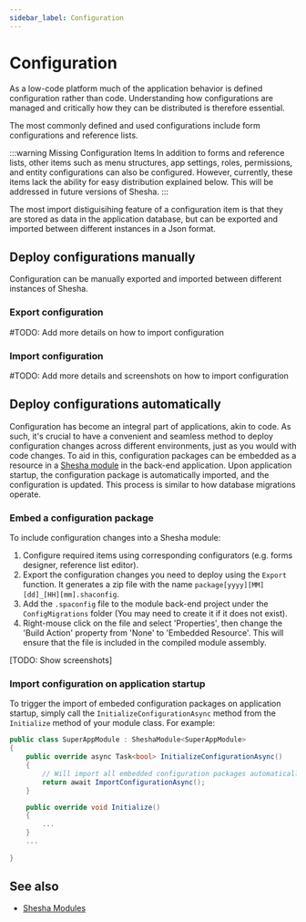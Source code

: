 ```yaml
---
sidebar_label: Configuration
---
```


# Configuration

As a low-code platform much of the application behavior is defined configuration rather than code. Understanding how configurations are managed and critically how they can be distributed is therefore essential.

The most commonly defined and used configurations include form configurations and reference lists. 

:::warning Missing Configuration Items
In addition to forms and reference lists, other items such as menu structures, app settings, roles, permissions, and entity configurations can also be configured. However, currently, these items lack the ability for easy distribution explained below. This will be addressed in future versions of Shesha.
:::

The most import distiguisihing feature of a configuration item is that they are stored as data in the application database, but can be exported and imported between different instances in a Json format.

## Deploy configurations manually
Configuration can be manually exported and imported between different instances of Shesha.

### Export configuration

#TODO: Add more details on how to import configuration

### Import configuration

#TODO: Add more details and screenshots on how to import configuration


## Deploy configurations automatically

Configuration has become an integral part of applications, akin to code. As such, it's crucial to have a convenient and seamless method to deploy configuration changes across different environments, just as you would with code changes. To aid in this, configuration packages can be embedded as a resource in a [Shesha module](modules) in the back-end application. Upon application startup, the configuration package is automatically imported, and the configuration is updated. This process is similar to how database migrations operate.

### Embed a configuration package

To include configuration changes into a Shesha module:

1. Configure required items using corresponding configurators (e.g. forms designer, reference list editor).
2. Export the configuration changes you need to deploy using the `Export` function. It generates a zip file with the name `package[yyyy][MM][dd]_[HH][mm].shaconfig`.
3. Add the `.spaconfig` file to the module back-end project under the `ConfigMigrations` folder (You may need to create it if it does not exist). 
4. Right-mouse click on the file and select 'Properties', then change the 'Build Action' property from 'None' to 'Embedded Resource'. This will ensure that the file is included in the compiled module assembly.


[TODO: Show screenshots]


### Import configuration on application startup

To trigger the import of embeded configuration packages on application startup, simply call the `InitializeConfigurationAsync` method from the `Initialize` method of your module class. For example:
``` cs
public class SuperAppModule : SheshaModule<SuperAppModule>
{
    public override async Task<bool> InitializeConfigurationAsync()
    {
        // Will import all embedded configuration packages automatically
        return await ImportConfigurationAsync();    
    }

    public override void Initialize()
    {
        ...
    }
    ...
    
}
```

## See also
- [Shesha Modules](modules)